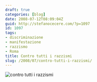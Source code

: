 ```yaml
---
draft: true
categories: [blog]
date: 2008-07-12T08:09:04Z
guid: http://stefanocecere.com/?p=1097
id: 1097
tags:
- discriminazione
- manifestazione
- razzismo
- Roma
title: Contro tutti i razzismi
slug: /2008/07/contro-tutti-i-razzismi/
---
```


<img class="aligncenter" src="http://c234.net/info/wp-content/uploads/2008/07/volantino12luglio.jpg" alt="contro tutti i razzismi" />